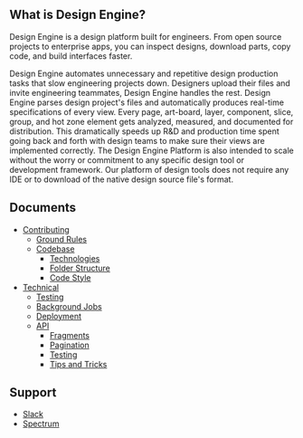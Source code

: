 ## What is Design Engine?

Design Engine is a design platform built for engineers. From open source projects to enterprise apps, you can inspect designs, download parts, copy code, and build interfaces faster.

Design Engine automates unnecessary and repetitive design production tasks that slow engineering projects down. Designers upload their files and invite engineering teammates, Design Engine handles the rest. Design Engine parses design project's files and automatically produces real-time specifications of every view. Every page, art-board, layer, component, slice, group, and hot zone element gets analyzed, measured, and documented for distribution. This dramatically speeds up R&D and production time spent going back and forth with design teams to make sure their views are implemented correctly. The Design Engine Platform is also intended to scale without the worry or commitment to any specific design tool or development framework. Our platform of design tools does not require any IDE or to download of the native design source file's format.

## Documents

- [Contributing](#contributing)
  - [Ground Rules](#ground-rules)
  - [Codebase](#codebase)
    - [Technologies](#technologies)
    - [Folder Structure](#folder-structure)
    - [Code Style](#code-style)
- [Technical](docs/)
  - [Testing](docs/testing/intro.md)
  - [Background Jobs](docs/workers/background-jobs.md)
  - [Deployment](docs/deployments.md)
  - [API](docs/backend/api/)
    - [Fragments](docs/backend/api/fragments.md)
    - [Pagination](docs/backend/api/pagination.md)
    - [Testing](docs/backend/api/testing.md)
    - [Tips and Tricks](docs/backend/api/tips-and-tricks.md)

## Support

- [Slack](https://join.slack.com/t/designengineai/shared_invite/enQtMzE5ODE0MTA0MzA5LWM2NzcwNTRiNjQzMTAyYTEyNjQ1MjE5NmExNDM1MzAyNWZjMTA0ZWIwNTdmZjYyMjc2M2ExNjAyYWFhZDliMzA)
- [Spectrum](https://spectrum.chat/designengine)

